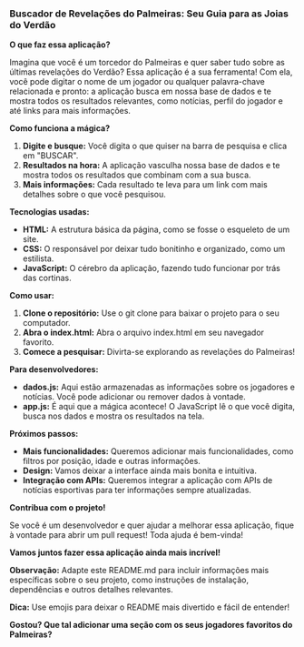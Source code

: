 ###  **Buscador de Revelações do Palmeiras: Seu Guia para as Joias do Verdão**

**O que faz essa aplicação?**

Imagina que você é um torcedor do Palmeiras e quer saber tudo sobre as últimas revelações do Verdão? Essa aplicação é a sua ferramenta! Com ela, você pode digitar o nome de um jogador ou qualquer palavra-chave relacionada e pronto: a aplicação busca em nossa base de dados e te mostra todos os resultados relevantes, como notícias, perfil do jogador e até links para mais informações.

**Como funciona a mágica?**

1. **Digite e busque:** Você digita o que quiser na barra de pesquisa e clica em "BUSCAR".
2. **Resultados na hora:** A aplicação vasculha nossa base de dados e te mostra todos os resultados que combinam com a sua busca.
3. **Mais informações:** Cada resultado te leva para um link com mais detalhes sobre o que você pesquisou.

**Tecnologias usadas:**

* **HTML:** A estrutura básica da página, como se fosse o esqueleto de um site.
* **CSS:** O responsável por deixar tudo bonitinho e organizado, como um estilista.
* **JavaScript:** O cérebro da aplicação, fazendo tudo funcionar por trás das cortinas.

**Como usar:**

1. **Clone o repositório:** Use o git clone para baixar o projeto para o seu computador.
2. **Abra o index.html:** Abra o arquivo index.html em seu navegador favorito.
3. **Comece a pesquisar:** Divirta-se explorando as revelações do Palmeiras!

**Para desenvolvedores:**

* **dados.js:** Aqui estão armazenadas as informações sobre os jogadores e notícias. Você pode adicionar ou remover dados à vontade.
* **app.js:** É aqui que a mágica acontece! O JavaScript lê o que você digita, busca nos dados e mostra os resultados na tela.

**Próximos passos:**

* **Mais funcionalidades:** Queremos adicionar mais funcionalidades, como filtros por posição, idade e outras informações.
* **Design:** Vamos deixar a interface ainda mais bonita e intuitiva.
* **Integração com APIs:** Queremos integrar a aplicação com APIs de notícias esportivas para ter informações sempre atualizadas.

**Contribua com o projeto!**

Se você é um desenvolvedor e quer ajudar a melhorar essa aplicação, fique à vontade para abrir um pull request! Toda ajuda é bem-vinda!

**Vamos juntos fazer essa aplicação ainda mais incrível!** 

**Observação:** Adapte este README.md para incluir informações mais específicas sobre o seu projeto, como instruções de instalação, dependências e outros detalhes relevantes. 

**Dica:** Use emojis para deixar o README mais divertido e fácil de entender! 

**Gostou? Que tal adicionar uma seção com os seus jogadores favoritos do Palmeiras?**

